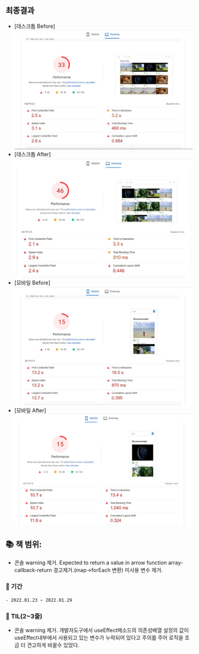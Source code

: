 ## 최종결과
- [데스크톱 Before]
![](/readme_images/before/page_speed/desktop.JPG)  
- [데스크톱 After]
![](/readme_images/after_0129/page_speed/desktop.JPG)
- [모바일 Before]
![](/readme_images/before/page_speed/mobile.JPG)
- [모바일 After]
![](/readme_images/after_0129/page_speed/mobile.JPG)

## 📚 책 범위: 
  - 콘솔 warning 제거.
    Expected to return a value in arrow function  array-callback-return 경고제거.(map->forEach 변환)
    미사용 변수 제거.
### 📅 기간
    - 2022.01.23 ~ 2022.01.29

### 👀 TIL(2~3줄)
  - 콘솔 warning 제거.
     개발자도구에서 useEffect메소드의 의존성배열 설정의 값이 useEffect내부에서 사용되고 있는 변수가 누락되어 있다고 주의를 주어 로직을 조금 더 견고하게 바꿀수 있었다.
  